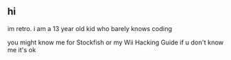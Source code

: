## hi
im retro. i am a 13 year old kid who barely knows coding

you might know me for Stockfish or my Wii Hacking Guide
if u don't know me it's ok

